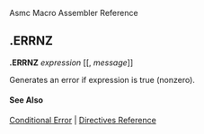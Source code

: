 Asmc Macro Assembler Reference

## .ERRNZ

**.ERRNZ** _expression_ [[, _message_]]

Generates an error if expression is true (nonzero).

#### See Also

[Conditional Error](conditional-error.md) | [Directives Reference](readme.md)
